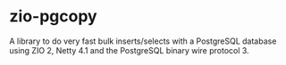 # zio-pgcopy

A library to do very fast bulk inserts/selects with a PostgreSQL database using ZIO 2, Netty 4.1 and the PostgreSQL binary wire protocol 3.



